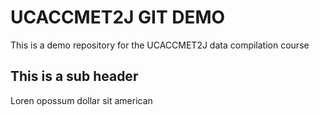 # UCACCMET2J GIT DEMO 
This is a demo repository for the UCACCMET2J data compilation course

## This is a sub header

Loren opossum dollar sit american 




